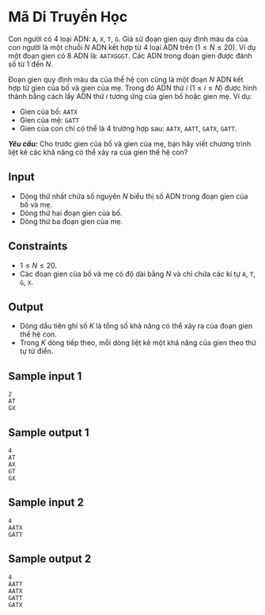 # Mã Di Truyền Học

Con người có $4$ loại ADN: `A`, `X`, `T`, `G`. Giả sử đoạn gien quy định màu da của con người là một chuỗi $N$ ADN kết hợp từ  $4$ loại ADN trên ($1 \le N \le 20$). Ví dụ một đoạn gien có $8$ ADN là: `AATXGGGT`. Các ADN trong đoạn gien được đánh số từ $1$ đến $N$.

Đoạn gien quy định màu da của thế hệ con cũng là một đoạn $N$ ADN kết hợp từ gien của bố và gien của mẹ. Trong đó ADN thứ $i$ ($1 \le i \le N$) được hình thành bằng cách lấy ADN thứ $i$ tương ứng của gien bố hoặc gien mẹ. Ví dụ:

- Gien của bố: `AATX`
- Gien của mệ: `GATT`
- Gien của con chỉ có thể là $4$ trường hợp sau: `AATX`, `AATT`, `GATX`, `GATT`.

***Yêu cầu:*** Cho trước gien của bố và gien của mẹ, bạn hãy viết chương trình liệt kê các khả năng có thể xảy ra của gien thế hệ con?

## Input

- Dòng thứ nhất chứa số nguyên $N$ biểu thị số ADN trong đoạn gien của bố và mẹ.
- Dòng thứ hai đoạn gien của bố.
- Dòng thứ ba đoạn gien của mẹ.

## Constraints

- $1 \le N \le 20$.
- Các đoạn gien của bố và mẹ có độ dài bằng $N$ và chỉ chứa các kí tự `A`, `T`, `G`, `X`.

## Output

- Dòng dầu tiên ghi số $K$ là tổng số khả năng có thể xảy ra của đoạn gien thế hệ con.
- Trong $K$ dòng tiếp theo, mỗi dòng liệt kê một khả năng của gien theo thứ tự từ điển.

## Sample input 1

```
2
AT
GX
```

## Sample output 1

```
4
AT
AX
GT
GX
```

## Sample input 2

```
4
AATX
GATT
```

## Sample output 2

```
4
AATT
AATX
GATT
GATX
```